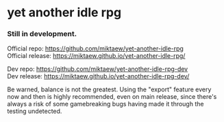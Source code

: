 # yet another idle rpg


### Still in development.

Official repo: https://github.com/miktaew/yet-another-idle-rpg  
Official release: https://miktaew.github.io/yet-another-idle-rpg/  
  
  
Dev repo: https://github.com/miktaew/yet-another-idle-rpg-dev  
Dev release: https://miktaew.github.io/yet-another-idle-rpg-dev/  
  

Be warned, balance is not the greatest.
Using the "export" feature every now and then is highly recommended, even on main release, since there's always a risk of some gamebreaking bugs having made it through the testing undetected.